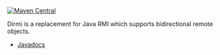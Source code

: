 [![Maven Central](https://img.shields.io/maven-central/v/org.cojen/cojen-dirmi.svg?label=Maven%20Central)](https://search.maven.org/search?q=g:%22org.cojen%22%20AND%20a:%22cojen-dirmi%22)

Dirmi is a replacement for Java RMI which supports bidirectional remote objects.

- [Javadocs](https://cojen.github.io/Dirmi/javadoc/org.cojen.dirmi/org/cojen/dirmi/package-summary.html)
